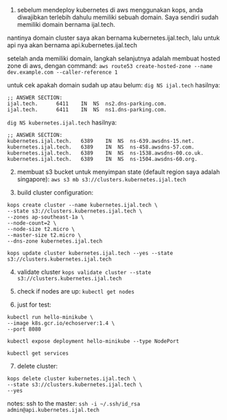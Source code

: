 1. sebelum mendeploy kubernetes di aws menggunakan kops, anda diwajibkan terlebih dahulu memiliki
sebuah domain. Saya sendiri sudah memiliki domain bernama ijal.tech.

nantinya domain cluster saya akan bernama kubernetes.ijal.tech, lalu untuk api nya
akan bernama api.kubernetes.ijal.tech

setelah anda memiliki domain, langkah selanjutnya adalah membuat hosted zone di aws,
dengan command: `aws route53 create-hosted-zone --name dev.example.com --caller-reference 1`

untuk cek apakah domain sudah up atau belum:
`dig NS ijal.tech`
hasilnya:
```
;; ANSWER SECTION:
ijal.tech.		6411	IN	NS	ns2.dns-parking.com.
ijal.tech.		6411	IN	NS	ns1.dns-parking.com.
```

`dig NS kubernetes.ijal.tech`
hasilnya:
```
;; ANSWER SECTION:
kubernetes.ijal.tech.	6389	IN	NS	ns-639.awsdns-15.net.
kubernetes.ijal.tech.	6389	IN	NS	ns-458.awsdns-57.com.
kubernetes.ijal.tech.	6389	IN	NS	ns-1538.awsdns-00.co.uk.
kubernetes.ijal.tech.	6389	IN	NS	ns-1504.awsdns-60.org.
```

2. membuat s3 bucket untuk menyimpan state (default region saya adalah singapore):
`aws s3 mb s3://clusters.kubernetes.ijal.tech`

3. build cluster configuration:
```
kops create cluster --name kubernetes.ijal.tech \
--state s3://clusters.kubernetes.ijal.tech \
--zones ap-southeast-1a \
--node-count=2 \
--node-size t2.micro \
--master-size t2.micro \
--dns-zone kubernetes.ijal.tech
```

`kops update cluster kubernetes.ijal.tech --yes --state s3://clusters.kubernetes.ijal.tech`

4. validate cluster
`kops validate cluster --state s3://clusters.kubernetes.ijal.tech`

5. check if nodes are up: `kubectl get nodes`

6. just for test:
```
kubectl run hello-minikube \
--image k8s.gcr.io/echoserver:1.4 \
--port 8080
```

`kubectl expose deployment hello-minikube --type NodePort`

`kubectl get services`

7. delete cluster:
```
kops delete cluster kubernetes.ijal.tech \
--state s3://clusters.kubernetes.ijal.tech \
--yes
```

notes: 
ssh to the master: `ssh -i ~/.ssh/id_rsa admin@api.kubernetes.ijal.tech`
